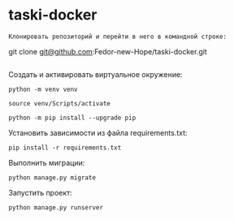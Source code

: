 # taski-docker

```
Клонировать репозиторий и перейти в него в командной строке:

```
git clone git@github.com:Fedor-new-Hope/taski-docker.git
```

```

Cоздать и активировать виртуальное окружение:

```
python -m venv venv
```

```
source venv/Scripts/activate
```

```
python -m pip install --upgrade pip
```

Установить зависимости из файла requirements.txt:

```
pip install -r requirements.txt
```

Выполнить миграции:

```
python manage.py migrate
```

Запустить проект:

```
python manage.py runserver
```